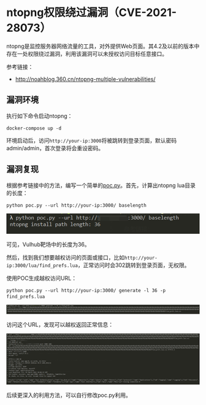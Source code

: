 # ntopng权限绕过漏洞（CVE-2021-28073）

ntopng是监控服务器网络流量的工具，对外提供Web页面。其4.2及以前的版本中存在一处权限绕过漏洞，利用该漏洞可以未授权访问目标任意接口。

参考链接：

- http://noahblog.360.cn/ntopng-multiple-vulnerabilities/

## 漏洞环境

执行如下命令启动ntopng：

```
docker-compose up -d
```

环境启动后，访问`http://your-ip:3000`将被跳转到登录页面，默认密码admin/admin，首次登录将会重设密码。

## 漏洞复现

根据参考链接中的方法，编写一个简单的[poc.py](poc.py)。首先，计算出ntopng lua目录的长度：

```
python poc.py --url http://your-ip:3000/ baselength
```

![](1.png)

可见，Vulhub靶场中的长度为36。

然后，找到我们想要越权访问的页面或接口，比如`http://your-ip:3000/lua/find_prefs.lua`，正常访问时会302跳转到登录页面，无权限。

使用POC生成越权访问URL：

```
python poc.py --url http://your-ip:3000/ generate -l 36 -p find_prefs.lua
```

![](2.png)

访问这个URL，发现可以越权返回正常信息：

![](3.png)

后续更深入的利用方法，可以自行修改poc.py利用。